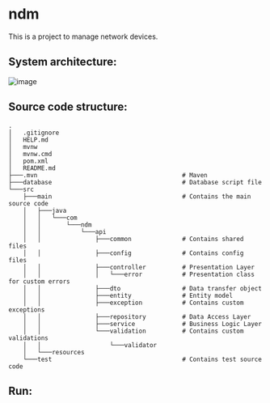 # ndm
This is a project to manage network devices.

## System architecture:
![image](https://user-images.githubusercontent.com/43290383/160295589-bae7ce70-4ace-4db2-9210-9096ee8e96f7.png)
## Source code structure:
    .
    │   .gitignore
    │   HELP.md
    │   mvnw
    │   mvnw.cmd
    │   pom.xml
    │   README.md
    ├───.mvn                                        # Maven
    ├───database                                    # Database script file
    └───src
        ├───main                                    # Contains the main source code
        │   ├───java
        │   │   └───com
        │   │       └───ndm
        │   │           └───api
        │   │               ├───common              # Contains shared files
        │   │               ├───config              # Contains config files
        │   │               ├───controller          # Presentation Layer
        │   │               │   └───error           # Presentation class for custom errors
        │   │               ├───dto                 # Data transfer object
        │   │               ├───entity              # Entity model
        │   │               ├───exception           # Contains custom exceptions
        │   │               ├───repository          # Data Access Layer
        │   │               ├───service             # Business Logic Layer
        │   │               └───validation          # Contains custom validations       
        │   │                   └───validator
        │   └───resources                    
        └───test                                    # Contains test source code
## Run:
